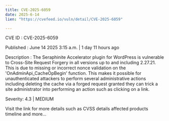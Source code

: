 ```yaml
---
title: CVE-2025-6059
date: 2025-6-14
lien: "https://cvefeed.io/vuln/detail/CVE-2025-6059"

---
```


CVE ID : CVE-2025-6059

Published :  June 14
2025
3:15 a.m. | 1 day
11 hours ago

Description : The Seraphinite Accelerator plugin for WordPress is vulnerable to Cross-Site Request Forgery in all versions up to
and including
2.27.21. This is due to missing or incorrect nonce validation on the 'OnAdminApi_CacheOpBegin' function. This makes it possible for unauthenticated attackers to perform several administrative actions
including deleting the cache
via a forged request granted they can trick a site administrator into performing an action such as clicking on a link.

Severity: 4.3 | MEDIUM

Visit the link for more details
such as CVSS details
affected products
timeline
and more...

